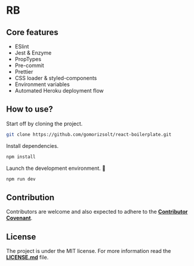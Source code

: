 # RB

## Core features
- ESlint
- Jest & Enzyme
- PropTypes
- Pre-commit
- Prettier
- CSS loader & styled-components
- Environment variables
- Automated Heroku deployment flow

## How to use?

Start off by cloning the project.

```bash
git clone https://github.com/gomorizsolt/react-boilerplate.git
```

Install dependencies.

```bash
npm install
```

Launch the development environment. :rocket:

```bash
npm run dev
```

## Contribution

Contributors are welcome and also expected to adhere to the [**Contributor Covenant**](https://www.contributor-covenant.org/).

## License

The project is under the MIT license. For more information read the [**LICENSE.md**](./LICENSE.md) file.
